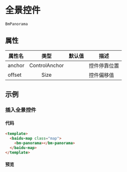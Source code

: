 # 全景控件

`BmPanorama`

## 属性

|属性名|类型|默认值|描述|
|------|:---:|:---:|----|
|anchor|ControlAnchor||控件停靠位置|
|offset|Size||控件偏移值|

## 示例

### 插入全景控件

#### 代码

```html
<template>
  <baidu-map class="map">
    <bm-panorama></bm-panorama>
  </baidu-map>
</template>
```

#### 预览
<doc-preview>
  <baidu-map class="map" :center="{lng: 116.404, lat: 39.915}" :zoom="15">
    <bm-panorama></bm-panorama>
  </baidu-map>
</doc-preview>